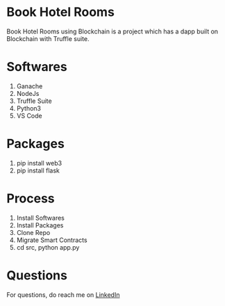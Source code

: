 # Book Hotel Rooms 
Book Hotel Rooms using Blockchain is a project which has a dapp built on Blockchain with Truffle suite.

# Softwares
1. Ganache
2. NodeJs
3. Truffle Suite
4. Python3
5. VS Code

# Packages
1. pip install web3
2. pip install flask

# Process
1. Install Softwares
2. Install Packages
3. Clone Repo
4. Migrate Smart Contracts
5. cd src, python app.py

# Questions
For questions, do reach me on <a href="https://linkedin.com/in/MadhuPIoT">LinkedIn</a>

